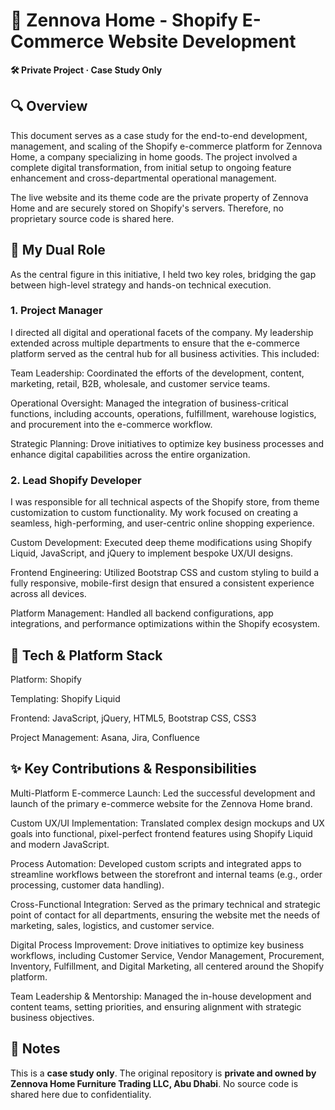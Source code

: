 # 🏡 Zennova Home - Shopify E-Commerce Website Development #

**🛠️ Private Project · Case Study Only** 

## 🔍 Overview ##
This document serves as a case study for the end-to-end development, management, and scaling of the Shopify e-commerce platform for Zennova Home, a company specializing in home goods. The project involved a complete digital transformation, from initial setup to ongoing feature enhancement and cross-departmental operational management.

The live website and its theme code are the private property of Zennova Home and are securely stored on Shopify's servers. Therefore, no proprietary source code is shared here.

## 👤 My Dual Role ##

As the central figure in this initiative, I held two key roles, bridging the gap between high-level strategy and hands-on technical execution.

### 1. Project Manager ###
   
I directed all digital and operational facets of the company. My leadership extended across multiple departments to ensure that the e-commerce platform served as the central hub for all business activities. This included:

Team Leadership: Coordinated the efforts of the development, content, marketing, retail, B2B, wholesale, and customer service teams.

Operational Oversight: Managed the integration of business-critical functions, including accounts, operations, fulfillment, warehouse logistics, and procurement into the e-commerce workflow.

Strategic Planning: Drove initiatives to optimize key business processes and enhance digital capabilities across the entire organization.

### 2. Lead Shopify Developer ###
   
I was responsible for all technical aspects of the Shopify store, from theme customization to custom functionality. My work focused on creating a seamless, high-performing, and user-centric online shopping experience.

Custom Development: Executed deep theme modifications using Shopify Liquid, JavaScript, and jQuery to implement bespoke UX/UI designs.

Frontend Engineering: Utilized Bootstrap CSS and custom styling to build a fully responsive, mobile-first design that ensured a consistent experience across all devices.

Platform Management: Handled all backend configurations, app integrations, and performance optimizations within the Shopify ecosystem.


## 🧰 Tech & Platform Stack ##

Platform: Shopify

Templating: Shopify Liquid

Frontend: JavaScript, jQuery, HTML5, Bootstrap CSS, CSS3

Project Management: Asana, Jira, Confluence

## ✨ Key Contributions & Responsibilities ##

Multi-Platform E-commerce Launch: Led the successful development and launch of the primary e-commerce website for the Zennova Home brand.

Custom UX/UI Implementation: Translated complex design mockups and UX goals into functional, pixel-perfect frontend features using Shopify Liquid and modern JavaScript.

Process Automation: Developed custom scripts and integrated apps to streamline workflows between the storefront and internal teams (e.g., order processing, customer data handling).

Cross-Functional Integration: Served as the primary technical and strategic point of contact for all departments, ensuring the website met the needs of marketing, sales, logistics, and customer service.

Digital Process Improvement: Drove initiatives to optimize key business workflows, including Customer Service, Vendor Management, Procurement, Inventory, Fulfillment, and Digital Marketing, all centered around the Shopify platform.

Team Leadership & Mentorship: Managed the in-house development and content teams, setting priorities, and ensuring alignment with strategic business objectives.

## 📌 Notes  
This is a **case study only**. The original repository is **private and owned by Zennova Home Furniture Trading LLC, Abu Dhabi**. No source code is shared here due to confidentiality.
